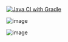 [![Java CI with Gradle](https://github.com/mrmik78/Allure/actions/workflows/gradle.yml/badge.svg)](https://github.com/mrmik78/Allure/actions/workflows/gradle.yml)

![image](https://github.com/user-attachments/assets/9600f16d-bc79-4f30-9a6f-cf829756da8c)

![image](https://github.com/user-attachments/assets/d695414a-db7a-4176-b78d-851c8288d9e4)

